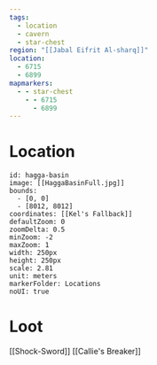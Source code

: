 ```yaml
---
tags:
  - location
  - cavern
  - star-chest
region: "[[Jabal Eifrit Al-sharq]]"
location:
  - 6715
  - 6899
mapmarkers:
  - - star-chest
    - - 6715
      - 6899
---
```

# Location
```leaflet
id: hagga-basin
image: [[HaggaBasinFull.jpg]]
bounds:
  - [0, 0]
  - [8012, 8012]
coordinates: [[Kel's Fallback]]
defaultZoom: 0
zoomDelta: 0.5
minZoom: -2
maxZoom: 1
width: 250px
height: 250px
scale: 2.81
unit: meters
markerFolder: Locations
noUI: true
```
# Loot
[[Shock-Sword]]
[[Callie's Breaker]]